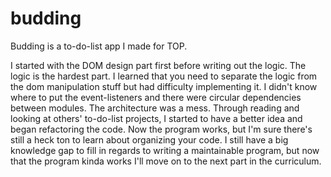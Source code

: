 # budding
Budding is a to-do-list app I made for TOP.

I started with the DOM design part first before writing out the logic. The logic is the hardest part. 
I learned that you need to separate the logic from the dom manipulation stuff but had difficulty implementing it.
I didn't know where to put the event-listeners and there were circular dependencies between modules. The architecture was a mess.
Through reading and looking at others' to-do-list projects, I started to have a better idea and began refactoring the code.
Now the program works, but I'm sure there's still a heck ton to learn about organizing your code.
I still have a big knowledge gap to fill in regards to writing a maintainable program, but now that the program kinda works I'll move on to the next part in the curriculum.

